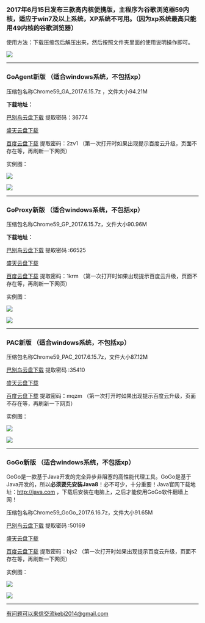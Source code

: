 ### 2017年6月15日发布三款高内核便携版，主程序为谷歌浏览器59内核，适应于win7及以上系统，XP系统不可用。（因为xp系统最高只能用49内核的谷歌浏览器）

使用方法：下载压缩包后解压出来，然后按照文件夹里面的使用说明操作即可。

![](https://raw.githubusercontent.com/Alvin9999/pac2/master/GA4.png)

***

### GoAgent新版 （适合windows系统，不包括xp）

压缩包名称Chrome59_GA_2017.6.15.7z ，文件大小94.21M

**下载地址：**

[巴别鸟云盘下载](http://www.babel.cc/share.do?s=8027375623551814) 提取密码：36774

[盛天云盘下载](http://pan.stnts.com/s/BJFFksq)

[百度云盘下载](http://pan.baidu.com/s/1ge8uuTd) 提取密码：2zv1 （第一次打开时如果出现提示百度云升级，页面不存在等，再刷新一下网页）

实例图：

![](https://raw.githubusercontent.com/Alvin9999/pac2/master/GA1.png)

![](https://raw.githubusercontent.com/Alvin9999/pac2/master/GA2.png)

***

### GoProxy新版 （适合windows系统，不包括xp）

压缩包名称Chrome59_GP_2017.6.15.7z，文件大小90.96M

**下载地址：**

[巴别鸟云盘下载](http://www.babel.cc/share.do?s=3850639378186804) 提取密码 :66525

[盛天云盘下载](http://pan.stnts.com/s/ZDksUzf)

[百度云盘下载](http://pan.baidu.com/s/1o8G3LSQ) 提取密码：1krm （第一次打开时如果出现提示百度云升级，页面不存在等，再刷新一下网页）

实例图：

![](https://raw.githubusercontent.com/Alvin9999/pac2/master/GP1.png)

![](https://raw.githubusercontent.com/Alvin9999/pac2/master/GP2.png)


***

### PAC新版 （适合windows系统，不包括xp）

压缩包名称Chrome59_PAC_2017.6.15.7z，文件大小87.12M

[巴别鸟云盘下载](http://www.babel.cc/share.do?s=5228907972341182) 提取密码 :35410

[盛天云盘下载](http://pan.stnts.com/s/wicQqln)

[百度云盘下载](http://pan.baidu.com/s/1geK5Chd) 提取密码：mqzm （第一次打开时如果出现提示百度云升级，页面不存在等，再刷新一下网页）

实例图：

![](https://raw.githubusercontent.com/Alvin9999/pac2/master/PAC1.png)

![](https://raw.githubusercontent.com/Alvin9999/pac2/master/PAC2.png)


***

### GoGo新版 （适合windows系统，不包括xp）

GoGo是一款基于Java开发的完全异步非阻塞的高性能代理工具。GoGo是基于Java开发的，所以**必须要先安装Java8**！必不可少，十分重要！Java官网下载地址：http://java.com ，下载后安装在电脑上，之后才能使用GoGo软件翻墙上网！

压缩包名称Chrome59_GoGo_2017.6.16.7z，文件大小91.65M

[巴别鸟云盘下载](http://www.babel.cc/share.do?s=5863401143031648) 提取密码 :50169

[盛天云盘下载](http://pan.stnts.com/s/rAg2LvX)

[百度云盘下载](http://pan.baidu.com/s/1o87awQY) 提取密码：bjs2 （第一次打开时如果出现提示百度云升级，页面不存在等，再刷新一下网页）

实例图：

![](https://raw.githubusercontent.com/Alvin9999/pac2/master/gogo11.png)

![](https://raw.githubusercontent.com/Alvin9999/pac2/master/gogo12.png)


***

有问题可以来信交流kebi2014@gmail.com